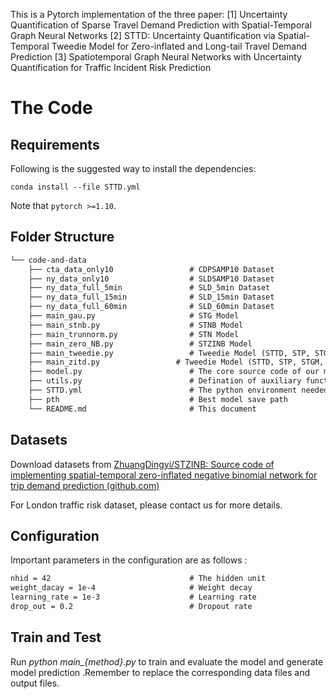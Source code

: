 This is a Pytorch implementation of the three paper: 
[1] Uncertainty Quantification of Sparse Travel Demand Prediction with Spatial-Temporal Graph Neural Networks
[2] STTD: Uncertainty Quantification via Spatial-Temporal Tweedie Model for Zero-inflated and Long-tail Travel Demand Prediction
[3] Spatiotemporal Graph Neural Networks with Uncertainty Quantification for Traffic Incident Risk Prediction

# The Code

## Requirements

Following is the suggested way to install the dependencies:

    conda install --file STTD.yml

Note that ``pytorch >=1.10``.

## Folder Structure

```tex
└── code-and-data
    ├── cta_data_only10                 # CDPSAMP10 Dataset
    ├── ny_data_only10                  # SLDSAMP10 Dataset
    ├── ny_data_full_5min               # SLD_5min Dataset
    ├── ny_data_full_15min              # SLD_15min Dataset
    ├── ny_data_full_60min              # SLD_60min Dataset
    ├── main_gau.py                     # STG Model
    ├── main_stnb.py                    # STNB Model
    ├── main_trunnorm.py                # STN Model
    ├── main_zero_NB.py                 # STZINB Model
    ├── main_tweedie.py                 # Tweedie Model (STTD, STP, STGM, STIG)
    ├── main_zitd.py                 # Tweedie Model (STTD, STP, STGM, STIG)    
    ├── model.py                        # The core source code of our model
    ├── utils.py                        # Defination of auxiliary functions for running
    ├── STTD.yml                        # The python environment needed for STTD
    ├── pth                             # Best model save path
    └── README.md                       # This document
```

## Datasets

Download datasets from [ZhuangDingyi/STZINB: Source code of implementing spatial-temporal zero-inflated negative binomial network for trip demand prediction (github.com)](https://github.com/ZhuangDingyi/STZINB)

For London traffic risk dataset, please contact us for more details. 

## Configuration

Important parameters in the configuration are as follows :

```tex
nhid = 42                               # The hidden unit
weight_dacay = 1e-4                     # Weight decay
learning_rate = 1e-3                    # Learning rate
drop_out = 0.2                          # Dropout rate					 
```


##  Train and Test

Run *python main_{method}.py* to train and evaluate the model and generate model prediction .Remember to replace the corresponding data files and output files.
